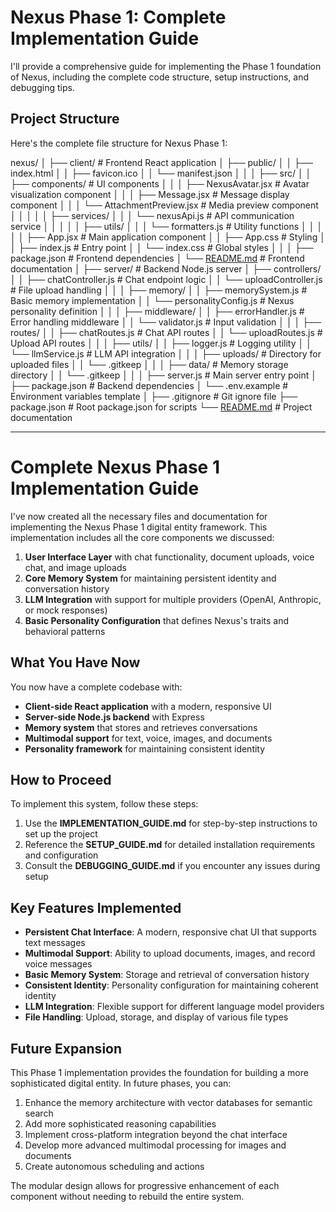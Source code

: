 # Nexus Phase 1: Complete Implementation Guide

I'll provide a comprehensive guide for implementing the Phase 1 foundation of Nexus, including the complete code structure, setup instructions, and debugging tips.

## Project Structure

Here's the complete file structure for Nexus Phase 1:

nexus/
│
├── client/                      # Frontend React application
│   ├── public/
│   │   ├── index.html
│   │   ├── favicon.ico
│   │   └── manifest.json
│   │
│   ├── src/
│   │   ├── components/          # UI components
│   │   │   ├── NexusAvatar.jsx  # Avatar visualization component
│   │   │   ├── Message.jsx      # Message display component
│   │   │   └── AttachmentPreview.jsx  # Media preview component
│   │   │
│   │   ├── services/
│   │   │   └── nexusApi.js      # API communication service
│   │   │
│   │   ├── utils/
│   │   │   └── formatters.js    # Utility functions
│   │   │
│   │   ├── App.jsx              # Main application component
│   │   ├── App.css              # Styling
│   │   ├── index.js             # Entry point
│   │   └── index.css            # Global styles
│   │
│   ├── package.json             # Frontend dependencies
│   └── [README.md](http://readme.md/)                # Frontend documentation
│
├── server/                      # Backend Node.js server
│   ├── controllers/
│   │   ├── chatController.js    # Chat endpoint logic
│   │   └── uploadController.js  # File upload handling
│   │
│   ├── memory/
│   │   ├── memorySystem.js      # Basic memory implementation
│   │   └── personalityConfig.js # Nexus personality definition
│   │
│   ├── middleware/
│   │   ├── errorHandler.js      # Error handling middleware
│   │   └── validator.js         # Input validation
│   │
│   ├── routes/
│   │   ├── chatRoutes.js        # Chat API routes
│   │   └── uploadRoutes.js      # Upload API routes
│   │
│   ├── utils/
│   │   ├── logger.js            # Logging utility
│   │   └── llmService.js        # LLM API integration
│   │
│   ├── uploads/                 # Directory for uploaded files
│   │   └── .gitkeep
│   │
│   ├── data/                    # Memory storage directory
│   │   └── .gitkeep
│   │
│   ├── server.js                # Main server entry point
│   ├── package.json             # Backend dependencies
│   └── .env.example             # Environment variables template
│
├── .gitignore                   # Git ignore file
├── package.json                 # Root package.json for scripts
└── [README.md](http://readme.md/)                    # Project documentation

---

# Complete Nexus Phase 1 Implementation Guide

I've now created all the necessary files and documentation for implementing the Nexus Phase 1 digital entity framework. This implementation includes all the core components we discussed:

1. **User Interface Layer** with chat functionality, document uploads, voice chat, and image uploads
2. **Core Memory System** for maintaining persistent identity and conversation history
3. **LLM Integration** with support for multiple providers (OpenAI, Anthropic, or mock responses)
4. **Basic Personality Configuration** that defines Nexus's traits and behavioral patterns

## What You Have Now

You now have a complete codebase with:

- **Client-side React application** with a modern, responsive UI
- **Server-side Node.js backend** with Express
- **Memory system** that stores and retrieves conversations
- **Multimodal support** for text, voice, images, and documents
- **Personality framework** for maintaining consistent identity

## How to Proceed

To implement this system, follow these steps:

1. Use the **IMPLEMENTATION_GUIDE.md** for step-by-step instructions to set up the project
2. Reference the **SETUP_GUIDE.md** for detailed installation requirements and configuration
3. Consult the **DEBUGGING_GUIDE.md** if you encounter any issues during setup

## Key Features Implemented

- **Persistent Chat Interface**: A modern, responsive chat UI that supports text messages
- **Multimodal Support**: Ability to upload documents, images, and record voice messages
- **Basic Memory System**: Storage and retrieval of conversation history
- **Consistent Identity**: Personality configuration for maintaining coherent identity
- **LLM Integration**: Flexible support for different language model providers
- **File Handling**: Upload, storage, and display of various file types

## Future Expansion

This Phase 1 implementation provides the foundation for building a more sophisticated digital entity. In future phases, you can:

1. Enhance the memory architecture with vector databases for semantic search
2. Add more sophisticated reasoning capabilities
3. Implement cross-platform integration beyond the chat interface
4. Develop more advanced multimodal processing for images and documents
5. Create autonomous scheduling and actions

The modular design allows for progressive enhancement of each component without needing to rebuild the entire system.